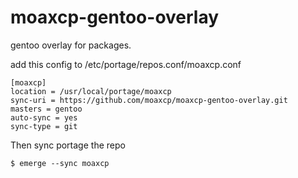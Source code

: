 # moaxcp-gentoo-overlay
gentoo overlay for packages.

add this config to /etc/portage/repos.conf/moaxcp.conf

    [moaxcp]
    location = /usr/local/portage/moaxcp
    sync-uri = https://github.com/moaxcp/moaxcp-gentoo-overlay.git
    masters = gentoo
    auto-sync = yes
    sync-type = git


Then sync portage the repo

    $ emerge --sync moaxcp
